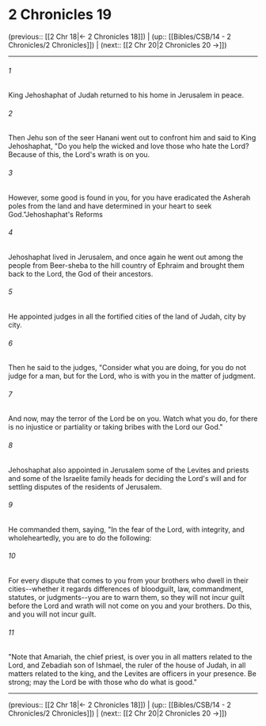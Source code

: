 # 2 Chronicles 19

(previous:: [[2 Chr 18|← 2 Chronicles 18]]) | (up:: [[Bibles/CSB/14 - 2 Chronicles/2 Chronicles]]) | (next:: [[2 Chr 20|2 Chronicles 20 →]])

***


###### 1 
King Jehoshaphat of Judah returned to his home in Jerusalem in peace. 

###### 2 
Then Jehu son of the seer Hanani went out to confront him and said to King Jehoshaphat, "Do you help the wicked and love those who hate the Lord? Because of this, the Lord's wrath is on you. 

###### 3 
However, some good is found in you, for you have eradicated the Asherah poles from the land and have determined in your heart to seek God."Jehoshaphat's Reforms 

###### 4 
Jehoshaphat lived in Jerusalem, and once again he went out among the people from Beer-sheba to the hill country of Ephraim and brought them back to the Lord, the God of their ancestors. 

###### 5 
He appointed judges in all the fortified cities of the land of Judah, city by city. 

###### 6 
Then he said to the judges, "Consider what you are doing, for you do not judge for a man, but for the Lord, who is with you in the matter of judgment. 

###### 7 
And now, may the terror of the Lord be on you. Watch what you do, for there is no injustice or partiality or taking bribes with the Lord our God." 

###### 8 
Jehoshaphat also appointed in Jerusalem some of the Levites and priests and some of the Israelite family heads for deciding the Lord's will and for settling disputes of the residents of Jerusalem. 

###### 9 
He commanded them, saying, "In the fear of the Lord, with integrity, and wholeheartedly, you are to do the following: 

###### 10 
For every dispute that comes to you from your brothers who dwell in their cities--whether it regards differences of bloodguilt, law, commandment, statutes, or judgments--you are to warn them, so they will not incur guilt before the Lord and wrath will not come on you and your brothers. Do this, and you will not incur guilt. 

###### 11 
"Note that Amariah, the chief priest, is over you in all matters related to the Lord, and Zebadiah son of Ishmael, the ruler of the house of Judah, in all matters related to the king, and the Levites are officers in your presence. Be strong; may the Lord be with those who do what is good."

***

(previous:: [[2 Chr 18|← 2 Chronicles 18]]) | (up:: [[Bibles/CSB/14 - 2 Chronicles/2 Chronicles]]) | (next:: [[2 Chr 20|2 Chronicles 20 →]])

